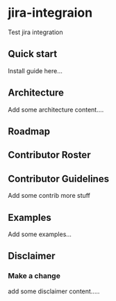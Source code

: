 # jira-integraion
Test jira integration

## Quick start
Install guide here...

## Architecture
Add some architecture content....

## Roadmap

## Contributor Roster

## Contributor Guidelines
Add some contrib more stuff

## Examples
Add some examples...

## Disclaimer

### Make a change   
add some disclaimer content.....

